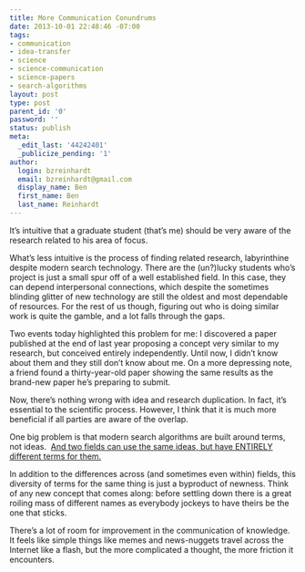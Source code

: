 ```yaml
---
title: More Communication Conundrums
date: 2013-10-01 22:48:46 -07:00
tags:
- communication
- idea-transfer
- science
- science-communication
- science-papers
- search-algorithms
layout: post
type: post
parent_id: '0'
password: ''
status: publish
meta:
  _edit_last: '44242401'
  _publicize_pending: '1'
author:
  login: bzreinhardt
  email: bzreinhardt@gmail.com
  display_name: Ben
  first_name: Ben
  last_name: Reinhardt
---
```


<p>It’s intuitive that a graduate student (that’s me) should be very aware of the research related to his area of focus.</p>
<p>What’s less intuitive is the process of finding related research, labyrinthine despite modern search technology. There are the (un?)lucky students who’s project is just a small spur off of a well established field. In this case, they can depend interpersonal connections, which despite the sometimes blinding glitter of new technology are still the oldest and most dependable of resources. For the rest of us though, figuring out who is doing similar work is quite the gamble, and a lot falls through the gaps.</p>
<p>Two events today highlighted this problem for me: I discovered a paper published at the end of last year proposing a concept very similar to my research, but conceived entirely independently. Until now, I didn’t know about them and they still don’t know about me. On a more depressing note, a friend found a thirty-year-old paper showing the same results as the brand-new paper he’s preparing to submit.</p>
<p>Now, there’s nothing wrong with idea and research duplication. In fact, it’s essential to the scientific process. However, I think that it is much more beneficial if all parties are aware of the overlap.</p>
<p>One big problem is that modern search algorithms are built around terms, not ideas.  <a href="http://benjaminreinhardt.wordpress.com/2013/09/04/labels-labels-labels/" target="_blank">And two fields can use the same ideas, but have ENTIRELY different terms for them.</a></p>
<p>In addition to the differences across (and sometimes even within) fields, this diversity of terms for the same thing is just a byproduct of newness. Think of any new concept that comes along: before settling down there is a great roiling mass of different names as everybody jockeys to have theirs be the one that sticks.</p>
<p>There’s a lot of room for improvement in the communication of knowledge. It feels like simple things like memes and news-nuggets travel across the Internet like a flash, but the more complicated a thought, the more friction it encounters.</p>
